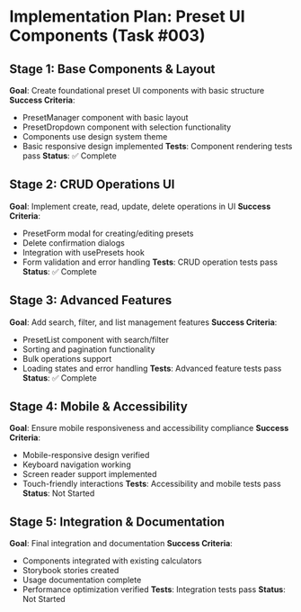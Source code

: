 # Implementation Plan: Preset UI Components (Task #003)

## Stage 1: Base Components & Layout
**Goal**: Create foundational preset UI components with basic structure
**Success Criteria**:
- PresetManager component with basic layout
- PresetDropdown component with selection functionality
- Components use design system theme
- Basic responsive design implemented
**Tests**: Component rendering tests pass
**Status**: ✅ Complete

## Stage 2: CRUD Operations UI
**Goal**: Implement create, read, update, delete operations in UI
**Success Criteria**:
- PresetForm modal for creating/editing presets
- Delete confirmation dialogs
- Integration with usePresets hook
- Form validation and error handling
**Tests**: CRUD operation tests pass
**Status**: ✅ Complete

## Stage 3: Advanced Features
**Goal**: Add search, filter, and list management features
**Success Criteria**:
- PresetList component with search/filter
- Sorting and pagination functionality
- Bulk operations support
- Loading states and error handling
**Tests**: Advanced feature tests pass
**Status**: ✅ Complete

## Stage 4: Mobile & Accessibility
**Goal**: Ensure mobile responsiveness and accessibility compliance
**Success Criteria**:
- Mobile-responsive design verified
- Keyboard navigation working
- Screen reader support implemented
- Touch-friendly interactions
**Tests**: Accessibility and mobile tests pass
**Status**: Not Started

## Stage 5: Integration & Documentation
**Goal**: Final integration and documentation
**Success Criteria**:
- Components integrated with existing calculators
- Storybook stories created
- Usage documentation complete
- Performance optimization verified
**Tests**: Integration tests pass
**Status**: Not Started
